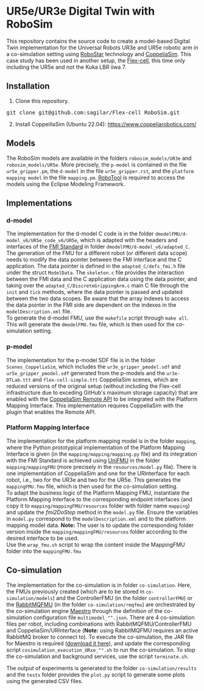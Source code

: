 # UR5e/UR3e Digital Twin with RoboSim

This repository contains the source code to create a model-based Digital Twin implementation for the Universal Robots UR3e and UR5e robotic arm in a co-simulation setting using [RoboStar](https://github.com/UoY-RoboStar) technology and [CoppeliaSim](https://github.com/CoppeliaRobotics). This case study has been used in another setup, the [Flex-cell](https://github.com/INTO-CPS-Association/DTaaS-examples/tree/main/digital_twins/flex-cell), this time only including the UR5e and not the Kuka LBR iiwa 7.

## Installation
1. Clone this repository.
<pre>
git clone git@github.com:sagilar/Flex-cell_RoboSim.git
</pre>
2. Install CoppeillaSim (Ubuntu 22.04):
  https://www.coppeliarobotics.com/


## Models
The RoboSim models are available in the folders ```robosim_models/UR3e``` and ```robosim_models/UR5e```. More precisely, the ```p-model``` is contained in the file ```ur5e_gripper.pm```, the ```d-model``` in the file ```ur5e_gripper.rst```, and the ```platform mapping model``` in the file ```mapping.pm```. [RoboTool](https://robostar.cs.york.ac.uk/robotool/) is required to access the models using the Eclipse Modeling Framework.

## Implementations

### d-model
The implementation for the d-model C code is in the folder ```dmodelFMU/d-model_v6/UR5e_code_v6/UR5e```, which is adapted with the headers and interfaces of the [FMI Standard](https://github.com/modelica/fmi-standard) in folder ```dmodelFMU/d-model_v6/adapted_C```.  
The generation of the FMU for a different robot (or different data scope) needs to modify the data pointer between the FMI interface and the C application. The data pointer is defined in the ```adapted_C/defs_fmi.h``` file under the struct ```ModelData```.
The ```skeleton.c``` file provides the interaction between the FMI data and the C application data using the data pointer, and taking over the ```adapted_C/DiscreteGrippingArm.c``` main C file through the ```init``` and ```tick``` methods, where the data pointer is passed and updated between the two data scopes. Be aware that the array indexes to access the data pointer in the FMI side are dependent on the indexes in the ```modelDescription.xml``` file.  
To generate the d-model FMU, use the ```makefile``` script through ```make all```. This will generate the ```dmodelFMU.fmu``` file, which is then used for the co-simulation setting.

### p-model
The implementation for the p-model SDF file is in the folder ```Scenes_CoppeliaSim```, which includes the ```ur3e_gripper_pmodel.sdf``` and ```ur5e_gripper_pmodel.sdf``` generated from the p-models and the ```ur3e-DTLab.ttt``` and ```flex-cell-simple.ttt``` CoppeliaSim scenes, which are reduced versions of the original setup (without including the Flex-cell infrastructure due to exceding GitHub's maximum storage capacity) that are enabled with the [CoppeliaSim Remote API](https://manual.coppeliarobotics.com/en/remoteApiOverview.htm) to be integrated with the Platform Mapping Interface.
This implementation requires CoppeliaSim with the plugin that enables the Remote API.

### Platform Mapping Interface
The implementation for the platform mapping model is in the folder ```mapping```, where the Python prototypical implementation of the Platform Mapping Interface is given (in the ```mapping/mapping/mapping.py``` file) and its integration with the FMI Standard is achieved using [UniFMU](https://github.com/INTO-CPS-Association/unifmu) in the folder ```mapping/mappingFMU``` (more precisely in the ```resources/model.py``` file).  There is one implementation of CoppeliaSim and one for the URInterface for each robot, i.e., two for the UR3e and two for the UR5e.
This generates the ```mappingFMU.fmu``` file, which is then used for the co-simulation setting.  
To adapt the business logic of the Platform Mapping FMU, instantiate the Platform Mapping Interface to the corresponding endpoint interfaces (and copy it to ```mapping/mappingFMU/resources``` folder with folder name ```mapping```) and update the _fmi2DoStep_ method in the ```model.py``` file. Ensure the variables in ```model.py``` correspond to the ```modelDescription.xml``` and to the platform mapping model data.
**Note:** The user is to update the corresponding folder version inside the ```mapping/mappingFMU/resources``` folder according to the desired interface to be used.  
Use the ```wrap_fmu.sh``` script to wrap the content inside the MappingFMU folder into the ```mappingFMU.fmu```

## Co-simulation
The implementation for the co-simulation is in folder ```co-simulation```. Here, the FMUs previously created (which are to be stored in ```co-simulation/models```) and the ControllerFMU (in the folder ```controllerFMU```) or the [RabbitMQFMU](https://github.com/INTO-CPS-Association/fmu-rabbitmq) (in the folder ```co-simulation/rmqfmu```) are orchestrated by the co-simulation engine [Maestro](https://github.com/INTO-CPS-Association/maestro) through the definition of the co-simulation configuration file ```multimodel_"".json```. There are 4 co-simulation files per robot, including combinations with RabbitMQFMU/ControllerFMU and CoppeliaSim/URInterface (**Note:** using RabbitMQFMU requires an active RabbitMQ broker to connect to).
To execute the co-simulation, the JAR file for Maestro is required ([download it here](https://github.com/INTO-CPS-Association/maestro/releases/latest)), and update the corresponding script ```cosimulation_execution_URxe_"".sh``` to run the co-simulation.
To stop the co-simulation and background services, use the script ```terminate.sh```.

The output of experiments is generated to the folder ```co-simulation/results``` and the ```tests``` folder provides the ```plot.py``` script to generate some plots using the generated CSV files.
